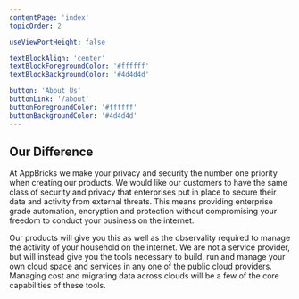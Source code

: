 ```yaml
---
contentPage: 'index'
topicOrder: 2

useViewPortHeight: false

textBlockAlign: 'center'
textBlockForegroundColor: '#ffffff'
textBlockBackgroundColor: '#4d4d4d'

button: 'About Us'
buttonLink: '/about'
buttonForegroundColor: '#ffffff'
buttonBackgroundColor: '#4d4d4d'
---
```


## Our Difference

At AppBricks we make your privacy and security the number one priority when creating our products. We would like our customers to have the same class of security and privacy that enterprises put in place to secure their data and activity from external threats. This means providing enterprise grade automation, encryption and protection without compromising your freedom to conduct your business on the internet. 

Our products will give you this as well as the observality required to manage the activity of your household on the internet. We are not a service provider, but will instead give you the tools necessary to build, run and manage your own cloud space and services in any one of the public cloud providers. Managing cost and migrating data across clouds will be a few of the core capabilities of these tools.